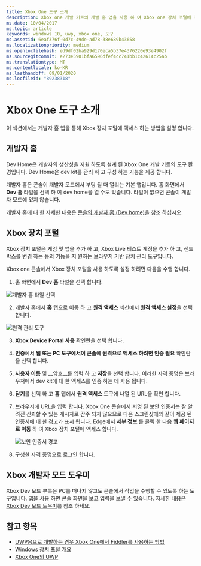 ```yaml
---
title: Xbox One 도구 소개
description: Xbox one 개발 키트의 개발 홈 앱을 사용 하 여 Xbox one 장치 포털에 액세스 하는 방법을 알아봅니다.
ms.date: 10/04/2017
ms.topic: article
keywords: windows 10, uwp, xbox one, 도구
ms.assetid: 6eaf376f-0d7c-49de-ad78-38e689b43658
ms.localizationpriority: medium
ms.openlocfilehash: ed9df02ba929d170eca5b37e4376220e93e4902f
ms.sourcegitcommit: e273e5901bfa6596dfef4cc741bb1c42614c25ab
ms.translationtype: MT
ms.contentlocale: ko-KR
ms.lasthandoff: 09/01/2020
ms.locfileid: "89238318"
---
```

# <a name="introduction-to-xbox-one-tools"></a>Xbox One 도구 소개

이 섹션에서는 개발자 홈 앱을 통해 Xbox 장치 포털에 액세스 하는 방법을 설명 합니다.

## <a name="dev-home"></a>개발자 홈

Dev Home은 개발자의 생산성을 지원 하도록 설계 된 Xbox One 개발 키트의 도구 환경입니다. Dev Home은 dev kit를 관리 하 고 구성 하는 기능을 제공 합니다.

개발자 홈은 콘솔이 개발자 모드에서 부팅 될 때 열리는 기본 앱입니다. 홈 화면에서 **Dev 홈** 타일을 선택 하 여 dev home을 열 수도 있습니다. 타일이 없으면 콘솔이 개발자 모드에 있지 않습니다.

개발자 홈에 대 한 자세한 내용은 [콘솔의 개발자 홈 (Dev home)](dev-home.md)을 참조 하십시오.

## <a name="xbox-device-portal"></a>Xbox 장치 포털
Xbox 장치 포털은 게임 및 앱을 추가 하 고, Xbox Live 테스트 계정을 추가 하 고, 샌드박스를 변경 하는 등의 기능을 지 원하는 브라우저 기반 장치 관리 도구입니다.

Xbox one 콘솔에서 Xbox 장치 포털을 사용 하도록 설정 하려면 다음을 수행 합니다.

1. 홈 화면에서 **Dev 홈** 타일을 선택 합니다.

  ![개발자 홈 타일 선택](images/introduction-to-xbox-one-tools-1.png)

2. 개발자 홈에서 **홈** 탭으로 이동 하 고 **원격 액세스** 섹션에서 **원격 액세스 설정**을 선택 합니다.

  ![원격 관리 도구](images/introduction-to-xbox-one-tools-2.png)

3. **Xbox Device Portal 사용** 확인란을 선택 합니다.

4. **인증**에서 **웹 또는 PC 도구에서이 콘솔에 원격으로 액세스 하려면 인증 필요** 확인란을 선택 합니다.

5. **사용자 이름** 및 __암호__를 입력 하 고 **저장**을 선택 합니다. 이러한 자격 증명은 브라우저에서 dev kit에 대 한 액세스를 인증 하는 데 사용 됩니다.

6. **닫기**를 선택 하 고 **홈** 탭에서 **원격 액세스** 도구에 나열 된 URL을 확인 합니다.

7. 브라우저에 URL을 입력 합니다. Xbox One 콘솔에서 서명 된 보안 인증서는 잘 알려진 신뢰할 수 있는 게시자로 간주 되지 않으므로 다음 스크린샷에와 같이 제공 된 인증서에 대 한 경고가 표시 됩니다. Edge에서 **세부 정보** 를 클릭 한 다음 **웹 페이지로 이동** 하 여 Xbox 장치 포털에 액세스 합니다.

    ![보안 인증서 경고](images/introduction-to-xbox-one-tools-3.png)

8. 구성한 자격 증명으로 로그인 합니다.

## <a name="xbox-dev-mode-companion"></a>Xbox 개발자 모드 도우미
Xbox Dev 모드 부록은 PC를 떠나지 않고도 콘솔에서 작업을 수행할 수 있도록 하는 도구입니다. 앱을 사용 하면 콘솔 화면을 보고 입력을 보낼 수 있습니다. 자세한 내용은 [Xbox Dev 모드 도우미](xbox-dev-mode-companion.md)를 참조 하세요.

## <a name="see-also"></a>참고 항목
- [UWP용으로 개발하는 경우 Xbox One에서 Fiddler를 사용하는 방법](uwp-fiddler.md)
- [Windows 장치 포털 개요](../debug-test-perf/device-portal.md)
- [Xbox One의 UWP](index.md)